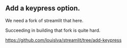 

## Add a keypress option.

We need a fork of streamlit that here.

Succeeding in building that fork is quite hard.

https://github.com/louislva/streamlit/tree/add-keypress